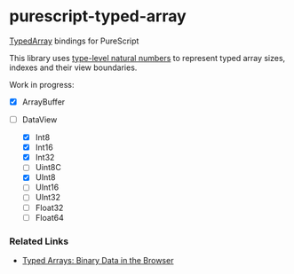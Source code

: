 # purescript-typed-array

[TypedArray](http://www.ecma-international.org/ecma-262/6.0/#sec-typedarray-objects) bindings for PureScript

This library uses [type-level natural numbers](https://pursuit.purescript.org/packages/purescript-typelevel/3.0.0/docs/Data.Typelevel.Num) to represent typed array sizes, indexes and their view boundaries.

Work in progress:

- [x] ArrayBuffer
- [ ] DataView

  - [x] Int8
  - [x] Int16
  - [x] Int32
  - [ ] Uint8C
  - [x] UInt8
  - [ ] UInt16
  - [ ] UInt32
  - [ ] Float32
  - [ ] Float64

### Related Links

* [Typed Arrays: Binary Data in the Browser](https://www.html5rocks.com/en/tutorials/webgl/typed_arrays/)
